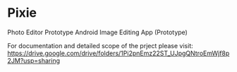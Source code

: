 # Pixie
Photo Editor Prototype
Android Image Editing App (Prototype)

For documentation and detailed scope of the prject please visit:
https://drive.google.com/drive/folders/1Pi2pnEmz22ST_UJpgQNtroEmWjf8p2JM?usp=sharing
